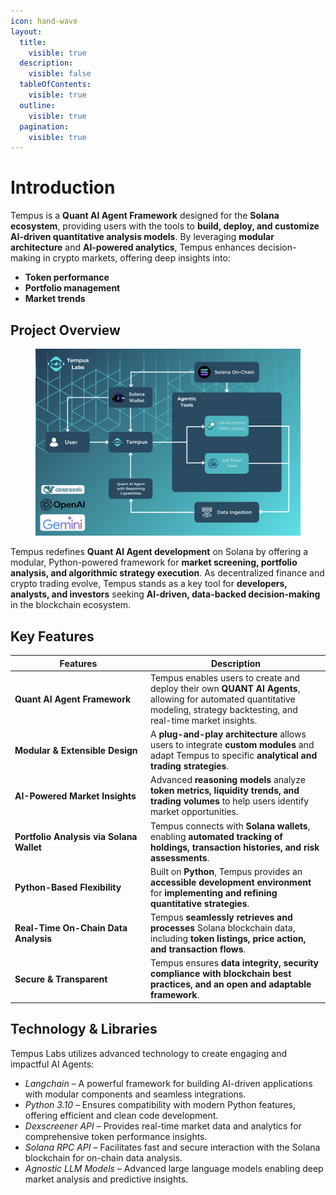 ```yaml
---
icon: hand-wave
layout:
  title:
    visible: true
  description:
    visible: false
  tableOfContents:
    visible: true
  outline:
    visible: true
  pagination:
    visible: true
---
```


# Introduction

Tempus is a **Quant AI Agent Framework** designed for the **Solana ecosystem**, providing users with the tools to **build, deploy, and customize AI-driven quantitative analysis models**. By leveraging **modular architecture** and **AI-powered analytics**, Tempus enhances decision-making in crypto markets, offering deep insights into:

* **Token performance**
* **Portfolio management**
* **Market trends**

## Project Overview

<figure><img src=".gitbook/assets/tempus-workflow.png" alt=""><figcaption></figcaption></figure>

Tempus redefines **Quant AI Agent development** on Solana by offering a modular, Python-powered framework for **market screening, portfolio analysis, and algorithmic strategy execution**. As decentralized finance and crypto trading evolve, Tempus stands as a key tool for **developers, analysts, and investors** seeking **AI-driven, data-backed decision-making** in the blockchain ecosystem.

## Key Features



<table><thead><tr><th width="203">Features</th><th>Description</th></tr></thead><tbody><tr><td><strong>Quant AI Agent Framework</strong></td><td>Tempus enables users to create and deploy their own <strong>QUANT AI Agents</strong>, allowing for automated quantitative modeling, strategy backtesting, and real-time market insights.</td></tr><tr><td><strong>Modular &#x26; Extensible Design</strong></td><td>A <strong>plug-and-play architecture</strong> allows users to integrate <strong>custom modules</strong> and adapt Tempus to specific <strong>analytical and trading strategies</strong>.</td></tr><tr><td><strong>AI-Powered Market Insights</strong></td><td>Advanced <strong>reasoning models</strong> analyze <strong>token metrics, liquidity trends, and trading volumes</strong> to help users identify market opportunities.</td></tr><tr><td><strong>Portfolio Analysis via Solana Wallet</strong></td><td>Tempus connects with <strong>Solana wallets</strong>, enabling <strong>automated tracking of holdings, transaction histories, and risk assessments</strong>.</td></tr><tr><td><strong>Python-Based Flexibility</strong></td><td>Built on <strong>Python</strong>, Tempus provides an <strong>accessible development environment</strong> for <strong>implementing and refining quantitative strategies</strong>.</td></tr><tr><td><strong>Real-Time On-Chain Data Analysis</strong></td><td>Tempus <strong>seamlessly retrieves and processes</strong> Solana blockchain data, including <strong>token listings, price action, and transaction flows</strong>.</td></tr><tr><td><strong>Secure &#x26; Transparent</strong></td><td>Tempus ensures <strong>data integrity, security compliance with blockchain best practices, and an open and adaptable framework</strong>.</td></tr></tbody></table>

## Technology & Libraries

Tempus Labs utilizes advanced technology to create engaging and impactful AI Agents:

* _Langchain_ – A powerful framework for building AI-driven applications with modular components and seamless integrations.
* _Python 3.10_ – Ensures compatibility with modern Python features, offering efficient and clean code development.
* _Dexscreener API_ – Provides real-time market data and analytics for comprehensive token performance insights.
* _Solana RPC API_ – Facilitates fast and secure interaction with the Solana blockchain for on-chain data analysis.
* _Agnostic LLM Models_ – Advanced large language models enabling deep market analysis and predictive insights.
